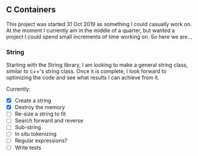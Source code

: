 C Containers
---

This project was started 31 Oct 2019 as something I could casually work on. 
At the moment I currently am in the middle of a quarter, but wanted a project 
I could spend small increments of time working on. So here we are...

### String 

Starting with the String library, I am looking to make a general string class,
similar to c++'s string class. Once it is complete, I look forward to optimizing
the code and see what results I can achieve from it. 

Currently:
- [x] Create a string
- [x] Destroy the memory
- [ ] Re-size a string to fit
- [ ] Search forward and reverse
- [ ] Sub-string
- [ ] In situ tokenizing
- [ ] Regular expressions?
- [ ] Write tests
